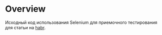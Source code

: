 # Overview
Исходный код использования Selenium для приемочного тестирования для статьи на [habr](https://habr.com/ru/post/221169/).
